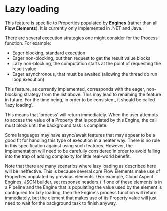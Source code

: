 # Lazy loading

This feature is specific to Properties populated by **Engines** (rather than all
**Flow Elements**).
It is currently only implemented in .NET and Java.

There are several execution strategies one might consider for the Process function.
For example:

- Eager blocking, standard execution
- Eager non-blocking, but then request to get the result value blocks
- Lazy non-blocking, the computation starts at the point of requesting the result value
- Eager asynchronous, that must be awaited (allowing the thread do run loop execution)

This feature, as currently implemented, corresponds with the eager, non-blocking
strategy from the list above. This may lead to renaming the feature in future. For
the time being, in order to be consistent, it should be called 'lazy loading'.

This means that 'process' will return immediately. When the user attempts to access
the value of a Property that is populated by this Engine, the call must block until
the background task is complete.

Some languages may have async/await features that may appear to be a good fit for
handling this type of execution in a neater way. There is no rule in this
specification against using such features. However, the implementation will need
to be carefully considered in order to avoid falling into the trap of adding
complexity for little real-world benefit.

Note that there are many scenarios where lazy loading as described here will be
ineffective. This is because several core Flow Elements make use of Properties
populated by previous elements. (For example, Cloud Aspect Engines, JSON builder,
set response headers.)
If one of these elements is in a Pipeline and the Engine that is populating the
value used by the element is configured for lazy loading, then the Engine's
process function will return immediately, but the element that makes use of its
Property value will just need to wait for the background task to finish anyway.

